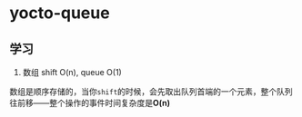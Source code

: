 # yocto-queue


## 学习
1. 数组 shift O(n), queue O(1)

数组是顺序存储的，当你`shift`的时候，会先取出队列首端的一个元素，整个队列往前移——整个操作的事件时间复杂度是**O(n)**